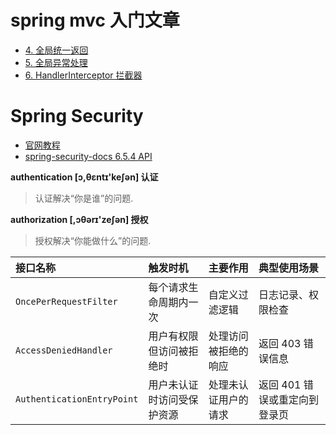 # spring mvc 入门文章

- [4. 全局统一返回](http://www.iocoder.cn/Spring-Boot/SpringMVC/)
- [5. 全局异常处理](http://www.iocoder.cn/Spring-Boot/SpringMVC/)
- [6. HandlerInterceptor 拦截器](http://www.iocoder.cn/Spring-Boot/SpringMVC/)



# Spring Security

- [官网教程](https://docs.spring.io/spring-security/reference/5.8/servlet/authentication/architecture.html)
- [spring-security-docs 6.5.4 API](https://docs.spring.io/spring-security/reference/api/java/index.html)

**authentication [ɔ,θɛntɪ'keʃən]  认证**

> 认证解决“你是谁”的问题.

**authorization [,ɔθərɪ'zeʃən]  授权**

> 授权解决“你能做什么”的问题.



| 接口名称                   | 触发时机                   | 主要作用             | 典型使用场景                  |
| :------------------------- | :------------------------- | :------------------- | :---------------------------- |
| `OncePerRequestFilter`     | 每个请求生命周期内一次     | 自定义过滤逻辑       | 日志记录、权限检查            |
| `AccessDeniedHandler`      | 用户有权限但访问被拒绝时   | 处理访问被拒绝的响应 | 返回 403 错误信息             |
| `AuthenticationEntryPoint` | 用户未认证时访问受保护资源 | 处理未认证用户的请求 | 返回 401 错误或重定向到登录页 |